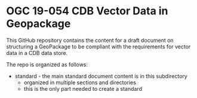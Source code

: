 # OGC 19-054 CDB Vector Data in Geopackage

This GitHub repository contains the content for a draft document on structuring a GeoPackage to be compliant with the requirements for vector data in a CDB data store.

The repo is organized as follows:

* standard - the main standard document content is in this subdirectory
  - organized in multiple sections and directories
  - this is the only part needed to create a standard
